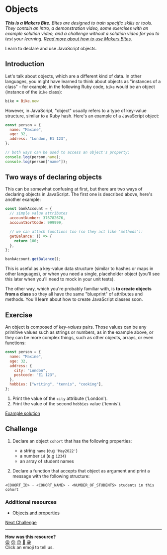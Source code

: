 # Objects

_**This is a Makers Bite.** Bites are designed to train specific skills or tools. They
contain an intro, a demonstration video, some exercises with an example solution video,
and a challenge without a solution video for you to test your learning. [Read more about
how to use Makers
Bites.](https://github.com/makersacademy/course/blob/main/labels/bites.md)_

Learn to declare and use JavaScript objects.

## Introduction

Let's talk about objects, which are a different kind of data. In other languages, you
might have learned to think about objects as "instances of a class" - for example, in the
following Ruby code, `bike` would be an object (instance of the `Bike` class):

```ruby
bike = Bike.new
```

However, in JavaScript, "object" usually refers to a type of key-value structure, similar
to a Ruby hash. Here's an example of a JavaScript object:

```javascript
const person = {
  name: "Maxine",
  age: 32,
  address: "London, E1 123",
};

// both ways can be used to access an object's property:
console.log(person.name);
console.log(person["name"]);
```

## Two ways of declaring objects

This can be somewhat confusing at first, but there are two ways of declaring objects in
JavaScript. The first one is described above, here's another example:

```js
const bankAccount = {
  // simple value attributes
  accountNumber: 376782676,
  accountSortCode: 999999,

  // we can attach functions too (so they act like 'methods'):
  getBalance: () => {
    return 100;
  },
};

bankAccount.getBalance();
```

This is useful as a key-value data structure (similar to hashes or maps in other
languages), or when you need a single, placeholder object (you'll see this later when
you'll need to mock in your unit tests).

The other way, which you're probably familiar with, is **to create objects from a class**
so they all have the same "blueprint" of attributes and methods. You'll learn about how to
create JavaScript classes soon.

## Exercise

An object is composed of _key-values_ pairs. Those values can be any primitive values such
as strings or numbers, as in the example above, or they can be more complex things, such
as other objects, arrays, or even functions:

```javascript
const person = {
  name: "Maxine",
  age: 32,
  address: {
    city: "London",
    postcode: "E1 123",
  },
  hobbies: ["writing", "tennis", "cooking"],
};
```

1. Print the value of the `city` attribute ('London').
2. Print the value of the second `hobbies` value ('tennis').

[Example solution](https://youtu.be/BjRDUtiM5T8?t=396)

## Challenge

1. Declare an object `cohort` that has the following properties:

   - a string `name` (e.g `'May2022'`)
   - a number `id` (e.g `1234`)
   - an array of student names

2. Declare a function that accepts that object as argument and print a message with the
   following structure:

```
<COHORT_ID> - <COHORT_NAME> - <NUMBER_OF_STUDENTS> students in this cohort
```

### Additional resources

- [Objects and
  properties](https://developer.mozilla.org/en-US/docs/Web/JavaScript/Guide/Working_with_Objects#objects_and_properties)

[Next Challenge](11_array_operations.md)

<!-- BEGIN GENERATED SECTION DO NOT EDIT -->

---

**How was this resource?**  
[😫](https://airtable.com/shrUJ3t7KLMqVRFKR?prefill_Repository=makersacademy%2Fjavascript-fundamentals&prefill_File=bites%2F10_objects.md&prefill_Sentiment=😫) [😕](https://airtable.com/shrUJ3t7KLMqVRFKR?prefill_Repository=makersacademy%2Fjavascript-fundamentals&prefill_File=bites%2F10_objects.md&prefill_Sentiment=😕) [😐](https://airtable.com/shrUJ3t7KLMqVRFKR?prefill_Repository=makersacademy%2Fjavascript-fundamentals&prefill_File=bites%2F10_objects.md&prefill_Sentiment=😐) [🙂](https://airtable.com/shrUJ3t7KLMqVRFKR?prefill_Repository=makersacademy%2Fjavascript-fundamentals&prefill_File=bites%2F10_objects.md&prefill_Sentiment=🙂) [😀](https://airtable.com/shrUJ3t7KLMqVRFKR?prefill_Repository=makersacademy%2Fjavascript-fundamentals&prefill_File=bites%2F10_objects.md&prefill_Sentiment=😀)  
Click an emoji to tell us.

<!-- END GENERATED SECTION DO NOT EDIT -->
